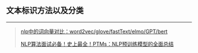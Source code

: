 ## 文本标识方法以及分类









------

> [nlp中的词向量对比：word2vec/glove/fastText/elmo/GPT/bert](https://zhuanlan.zhihu.com/p/56382372)
>
> [NLP算法面试必备！史上最全！PTMs：NLP预训练模型的全面总结](https://zhuanlan.zhihu.com/p/115014536)

